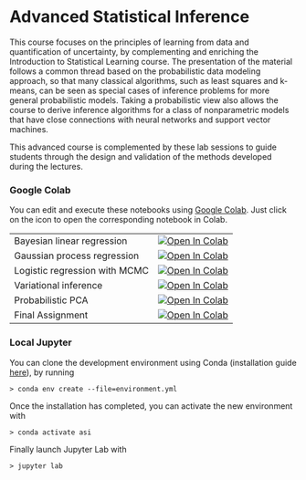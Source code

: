 # Advanced Statistical Inference 

This course focuses on the principles of learning from data and quantification of uncertainty, by complementing and enriching the Introduction to Statistical Learning course. 
The presentation of the material follows a common thread based on the probabilistic data modeling approach, so that many classical algorithms, such as least squares and k-means, can be seen as special cases of inference problems for more general probabilistic models. Taking a probabilistic view also allows the course to derive inference algorithms for a class of nonparametric models that have close connections with neural networks and support vector machines. 

This advanced course is complemented by these lab sessions to guide students through the design and validation of the methods developed during the lectures.

### Google Colab

You can edit and execute these notebooks using [Google Colab](https://colab.research.google.com/). Just click on the icon to open the corresponding notebook in Colab. 

|||
|:--|:--|
| Bayesian linear regression    | [![Open In Colab](https://colab.research.google.com/assets/colab-badge.svg)](https://colab.research.google.com/github/mspronesti/advanced-statistical-inference/blob/master/bayesian_linear_regression/Bayesian_Linear_Regression.ipynb)|
| Gaussian process regression   | [![Open In Colab](https://colab.research.google.com/assets/colab-badge.svg)](https://colab.research.google.com/github/mspronesti/advanced-statistical-inference/blob/master/gaussian_process/Gaussian_Process_Regression.ipynb)|
| Logistic regression with MCMC | [![Open In Colab](https://colab.research.google.com/assets/colab-badge.svg)](https://colab.research.google.com/github/mspronesti/advanced-statistical-inference/blob/master/mcmc_logistic_regression/Bayesian_Logistic_Regression_MCMC.ipynb)|
| Variational inference         | [![Open In Colab](https://colab.research.google.com/assets/colab-badge.svg)](https://colab.research.google.com/github/mspronesti/advanced-statistical-inference/blob/master/variational_inference/Variational_Logistic_Regression.ipynb)|
| Probabilistic PCA         | [![Open In Colab](https://colab.research.google.com/assets/colab-badge.svg)](https://colab.research.google.com/github/mspronesti/advanced-statistical-inference/blob/master/probabilistic_pca/Probabilistic_PCA.ipynb)|
| Final Assignment | [![Open In Colab](https://colab.research.google.com/assets/colab-badge.svg)](https://colab.research.google.com/github/mspronesti/advanced-statistical-inference/blob/master/final_assessment/Santander_Customer_Transaction.ipynb)|


### Local Jupyter

You can clone the development environment using Conda (installation guide [here](https://docs.conda.io/en/latest/miniconda.html)), by running

```shell
> conda env create --file=environment.yml
```

Once the installation has completed, you can activate the new environment with 

```shell
> conda activate asi
```

Finally launch Jupyter Lab with 
```shell
> jupyter lab 
```
